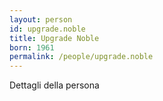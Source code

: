 ```yaml
---
layout: person
id: upgrade.noble
title: Upgrade Noble
born: 1961
permalink: /people/upgrade.noble
---
```


Dettagli della persona 
